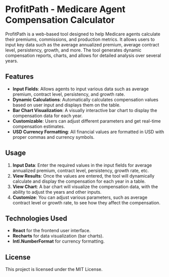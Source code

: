 # ProfitPath - Medicare Agent Compensation Calculator

ProfitPath is a web-based tool designed to help Medicare agents calculate their premiums, commissions, and production metrics. It allows users to input key data such as the average annualized premium, average contract level, persistency, growth, and more. The tool generates dynamic compensation reports, charts, and allows for detailed analysis over several years.

## Features

- **Input Fields**: Allows agents to input various data such as average premium, contract level, persistency, and growth rate.
- **Dynamic Calculations**: Automatically calculates compensation values based on user input and displays them on the table.
- **Bar Chart Visualization**: A visually interactive bar chart to display the compensation data for each year.
- **Customizable**: Users can adjust different parameters and get real-time compensation estimates.
- **USD Currency Formatting**: All financial values are formatted in USD with proper commas and currency symbols.



## Usage

1. **Input Data**: Enter the required values in the input fields for average annualized premium, contract level, persistency, growth rate, etc.
2. **View Results**: Once the values are entered, the tool will dynamically calculate and display the compensation for each year in a table.
3. **View Chart**: A bar chart will visualize the compensation data, with the ability to adjust the years and other inputs.
4. **Customize**: You can adjust various parameters, such as average contract level or growth rate, to see how they affect the compensation.

## Technologies Used

- **React** for the frontend user interface.
- **Recharts** for data visualization (bar charts).
- **Intl.NumberFormat** for currency formatting.

## License

This project is licensed under the MIT License.

